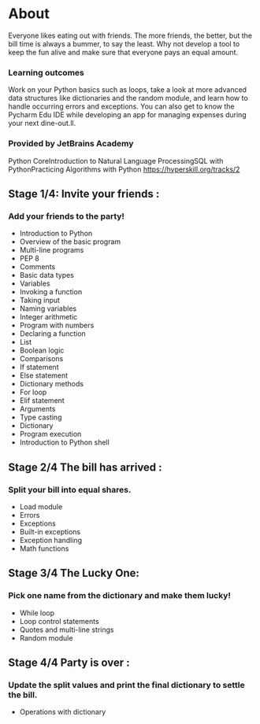 
# About
Everyone likes eating out with friends. The more friends, the better, but the bill time is always a bummer, to say the least. Why not develop a tool to keep the fun alive and make sure that everyone pays an equal amount.

### Learning outcomes
Work on your Python basics such as loops, take a look at more advanced data structures like dictionaries and the random module, and learn how to handle occurring errors and exceptions. You can also get to know the Pycharm Edu IDE while developing an app for managing expenses during your next dine-out.ll.

### Provided by JetBrains Academy
Python CoreIntroduction to Natural Language ProcessingSQL with PythonPracticing Algorithms with Python
https://hyperskill.org/tracks/2

## Stage 1/4: Invite your friends : 
### Add your friends to the party!
- Introduction to Python
- Overview of the basic program
- Multi-line programs
- PEP 8
- Comments
- Basic data types
- Variables
- Invoking a function
- Taking input
- Naming variables
- Integer arithmetic
- Program with numbers
- Declaring a function
- List
- Boolean logic
- Comparisons
- If statement
- Else statement
- Dictionary methods
- For loop
- Elif statement
- Arguments
- Type casting
- Dictionary
- Program execution
- Introduction to Python shell

## Stage 2/4 The bill has arrived : 
### Split your bill into equal shares.
- Load module
- Errors
- Exceptions
- Built-in exceptions
- Exception handling
- Math functions

## Stage 3/4 The Lucky One:
### Pick one name from the dictionary and make them lucky!
- While loop
- Loop control statements
- Quotes and multi-line strings
- Random module

## Stage 4/4 Party is over :
### Update the split values and print the final dictionary to settle the bill.
- Operations with dictionary
